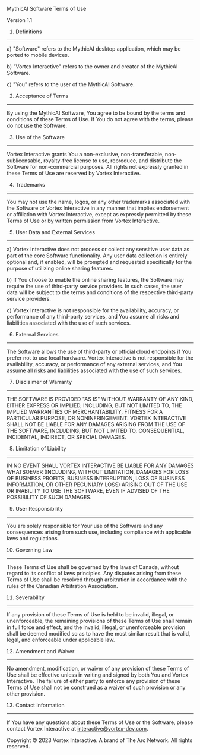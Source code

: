MythicAI Software Terms of Use

Version 1.1

1. Definitions
--------------
a) "Software" refers to the MythicAI desktop application, which may be ported to mobile devices.

b) "Vortex Interactive" refers to the owner and creator of the MythicAI Software.

c) "You" refers to the user of the MythicAI Software.

2. Acceptance of Terms
----------------------
By using the MythicAI Software, You agree to be bound by the terms and conditions of these Terms of Use. If You do not agree with the terms, please do not use the Software.

3. Use of the Software
----------------------
Vortex Interactive grants You a non-exclusive, non-transferable, non-sublicensable, royalty-free license to use, reproduce, and distribute the Software for non-commercial purposes. All rights not expressly granted in these Terms of Use are reserved by Vortex Interactive.

4. Trademarks
-------------
You may not use the name, logos, or any other trademarks associated with the Software or Vortex Interactive in any manner that implies endorsement or affiliation with Vortex Interactive, except as expressly permitted by these Terms of Use or by written permission from Vortex Interactive.

5. User Data and External Services
----------------------------------
a) Vortex Interactive does not process or collect any sensitive user data as part of the core Software functionality. Any user data collection is entirely optional and, if enabled, will be prompted and requested specifically for the purpose of utilizing online sharing features.

b) If You choose to enable the online sharing features, the Software may require the use of third-party service providers. In such cases, the user data will be subject to the terms and conditions of the respective third-party service providers.

c) Vortex Interactive is not responsible for the availability, accuracy, or performance of any third-party services, and You assume all risks and liabilities associated with the use of such services.

6. External Services
--------------------
The Software allows the use of third-party or official cloud endpoints if You prefer not to use local hardware. Vortex Interactive is not responsible for the availability, accuracy, or performance of any external services, and You assume all risks and liabilities associated with the use of such services.

7. Disclaimer of Warranty
-------------------------
THE SOFTWARE IS PROVIDED "AS IS" WITHOUT WARRANTY OF ANY KIND, EITHER EXPRESS OR IMPLIED, INCLUDING, BUT NOT LIMITED TO, THE IMPLIED WARRANTIES OF MERCHANTABILITY, FITNESS FOR A PARTICULAR PURPOSE, OR NONINFRINGEMENT. VORTEX INTERACTIVE SHALL NOT BE LIABLE FOR ANY DAMAGES ARISING FROM THE USE OF THE SOFTWARE, INCLUDING, BUT NOT LIMITED TO, CONSEQUENTIAL, INCIDENTAL, INDIRECT, OR SPECIAL DAMAGES.

8. Limitation of Liability
--------------------------
IN NO EVENT SHALL VORTEX INTERACTIVE BE LIABLE FOR ANY DAMAGES WHATSOEVER (INCLUDING, WITHOUT LIMITATION, DAMAGES FOR LOSS OF BUSINESS PROFITS, BUSINESS INTERRUPTION, LOSS OF BUSINESS INFORMATION, OR OTHER PECUNIARY LOSS) ARISING OUT OF THE USE OR INABILITY TO USE THE SOFTWARE, EVEN IF ADVISED OF THE POSSIBILITY OF SUCH DAMAGES.

9. User Responsibility
----------------------
You are solely responsible for Your use of the Software and any consequences arising from such use, including compliance with applicable laws and regulations.

10. Governing Law
----------------
These Terms of Use shall be governed by the laws of Canada, without regard to its conflict of laws principles. Any disputes arising from these Terms of Use shall be resolved through arbitration in accordance with the rules of the Canadian Arbitration Association.

11. Severability
----------------
If any provision of these Terms of Use is held to be invalid, illegal, or unenforceable, the remaining provisions of these Terms of Use shall remain in full force and effect, and the invalid, illegal, or unenforceable provision shall be deemed modified so as to have the most similar result that is valid, legal, and enforceable under applicable law.

12. Amendment and Waiver
------------------------
No amendment, modification, or waiver of any provision of these Terms of Use shall be effective unless in writing and signed by both You and Vortex Interactive. The failure of either party to enforce any provision of these Terms of Use shall not be construed as a waiver of such provision or any other provision.

13. Contact Information
-----------------------
If You have any questions about these Terms of Use or the Software, please contact Vortex Interactive at interactive@vortex-dev.com.

Copyright © 2023 Vortex Interactive. A brand of The Arc Network. All rights reserved.